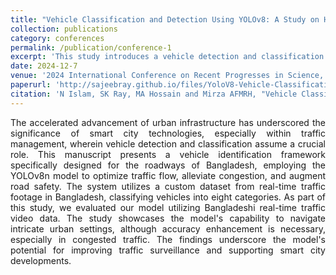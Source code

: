 ```yaml
---
title: "Vehicle Classification and Detection Using YOLOv8: A Study on Highway Traffic Analysis"
collection: publications
category: conferences
permalink: /publication/conference-1
excerpt: 'This study introduces a vehicle detection and classification framework for Bangladeshi roadways using the YOLOv8n model, optimizing traffic flow and enhancing road safety. Tested on real-time traffic footage, the model effectively handles urban complexities but requires further accuracy improvements in congested settings.'
date: 2024-12-7
venue: '2024 International Conference on Recent Progresses in Science, Engineering and Technology (ICRPSET), Rajshahi, Bangladesh'
paperurl: 'http://sajeebray.github.io/files/YoloV8-Vehicle-Classification-and-Detection.pdf' 
citation: 'N Islam, SK Ray, MA Hossain and Mirza AFMRH, "Vehicle Classification and Detection Using YOLOv8: A Study on Highway Traffic Analysis", 2024 International Conference on Recent Progresses in Science, Engineering and Technology (ICRPSET), Rajshahi, Bangladesh'
---
```


<div align="justify"> 
The accelerated advancement of urban infrastructure has underscored the significance of smart city technologies, especially within traffic management, wherein vehicle detection and classification assume a crucial role. This manuscript presents a vehicle identification framework specifically designed for the roadways of Bangladesh, employing the YOLOv8n model to optimize traffic flow, alleviate congestion, and augment road safety. The system utilizes a custom dataset from real-time traffic footage in Bangladesh, classifying vehicles into eight categories. As part of this study, we evaluated our model utilizing Bangladeshi real-time traffic video data. The study showcases the model's capability to navigate intricate urban settings, although accuracy enhancement is necessary, especially in congested traffic. The findings underscore the model's potential for improving traffic surveillance and supporting smart city developments.
</div>
